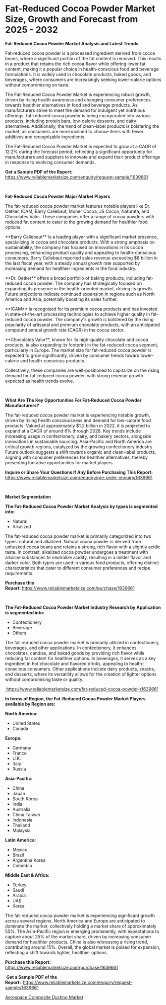 <p><h1>Fat-Reduced Cocoa Powder Market Size, Growth and Forecast from 2025 - 2032</h1></p><p><strong>Fat-Reduced Cocoa Powder Market Analysis and Latest Trends</strong></p>
<p><p>Fat-reduced cocoa powder is a processed ingredient derived from cocoa beans, where a significant portion of the fat content is removed. This results in a product that retains the rich cocoa flavor while offering lower fat content, making it a popular choice in health-conscious food and beverage formulations. It is widely used in chocolate products, baked goods, and beverages, where consumers are increasingly seeking lower-calorie options without compromising on taste.</p><p>The Fat-Reduced Cocoa Powder Market is experiencing robust growth, driven by rising health awareness and changing consumer preferences towards healthier alternatives in food and beverage products. As manufacturers strive to meet the demand for indulgent yet nutritious offerings, fat-reduced cocoa powder is being incorporated into various products, including protein bars, low-calorie desserts, and dairy alternatives. Additionally, the trend of clean-label products is bolstering the market, as consumers are more inclined to choose items with fewer additives and recognizable ingredients.</p><p>The Fat-Reduced Cocoa Powder Market is expected to grow at a CAGR of 12.2% during the forecast period, reflecting a significant opportunity for manufacturers and suppliers to innovate and expand their product offerings in response to evolving consumer demands.</p></p>
<p><strong>Get a Sample PDF of the Report:&nbsp;</strong> <a href="https://www.reliablemarketsize.com/enquiry/request-sample/1639661?utm_campaign=3431&utm_medium=2&utm_source=Github&utm_content=ia&utm_term=02042025&utm_id=fat-reduced-cocoa-powder">https://www.reliablemarketsize.com/enquiry/request-sample/1639661</a></p>
<p>&nbsp;</p>
<p><strong>Fat-Reduced Cocoa Powder Major Market Players</strong></p>
<p><p>The fat-reduced cocoa powder market features notable players like Dr. Oetker, ICAM, Barry Callebaut, Moner Cocoa, JS Cocoa, Naturata, and Chocolates Valor. These companies offer a range of cocoa powders with reduced fat content to cater to the growing demand for healthier food options.</p><p>**Barry Callebaut** is a leading player with a significant market presence, specializing in cocoa and chocolate products. With a strong emphasis on sustainability, the company has focused on innovations in its cocoa processing, enhancing product quality and appealing to health-conscious consumers. Barry Callebaut reported sales revenue exceeding $8 billion in the last fiscal year, with a steady annual growth rate supported by increasing demand for healthier ingredients in the food industry.</p><p>**Dr. Oetker** offers a broad portfolio of baking products, including fat-reduced cocoa powder. The company has strategically focused on expanding its presence in the health-oriented market, driving its growth. Future projections indicate continued expansion in regions such as North America and Asia, potentially boosting its sales further.</p><p>**ICAM** is recognized for its premium cocoa products and has invested in state-of-the-art processing technologies to achieve higher quality in fat-reduced cocoa powder. The company's growth is bolstered by the rising popularity of artisanal and premium chocolate products, with an anticipated compound annual growth rate (CAGR) in the cocoa sector.</p><p>**Chocolates Valor**, known for its high-quality chocolate and cocoa products, is also expanding its footprint in the fat-reduced cocoa segment, particularly in Europe. The market size for fat-reduced cocoa powder is expected to grow significantly, driven by consumer trends toward lower-calorie and health-conscious products.</p><p>Collectively, these companies are well-positioned to capitalize on the rising demand for fat-reduced cocoa powder, with strong revenue growth expected as health trends evolve.</p></p>
<p>&nbsp;</p>
<p><strong>What Are The Key Opportunities For Fat-Reduced Cocoa Powder Manufacturers?</strong></p>
<p><p>The fat-reduced cocoa powder market is experiencing notable growth, driven by rising health consciousness and demand for low-calorie food products. Valued at approximately $1.2 billion in 2022, it is projected to expand at a CAGR of around 6% through 2028. Key trends include increasing usage in confectionery, dairy, and bakery sectors, alongside innovations in sustainable sourcing. Asia-Pacific and North America are critical growth regions, catalyzed by the growing confectionery industry. Future outlook suggests a shift towards organic and clean-label products, aligning with consumer preferences for healthier alternatives, thereby presenting lucrative opportunities for market players.</p></p>
<p><strong>Inquire or Share Your Questions If Any Before Purchasing This Report:</strong> <a href="https://www.reliablemarketsize.com/enquiry/pre-order-enquiry/1639661?utm_campaign=3431&utm_medium=2&utm_source=Github&utm_content=ia&utm_term=02042025&utm_id=fat-reduced-cocoa-powder">https://www.reliablemarketsize.com/enquiry/pre-order-enquiry/1639661</a></p>
<p>&nbsp;</p>
<p><strong>Market Segmentation</strong></p>
<p><strong>The Fat-Reduced Cocoa Powder Market Analysis by types is segmented into:</strong></p>
<p><ul><li>Natural</li><li>Alkalized</li></ul></p>
<p><p>The fat-reduced cocoa powder market is primarily categorized into two types: natural and alkalized. Natural cocoa powder is derived from unhusked cocoa beans and retains a strong, rich flavor with a slightly acidic taste. In contrast, alkalized cocoa powder undergoes a treatment with alkaline substances to neutralize acidity, resulting in a milder flavor and darker color. Both types are used in various food products, offering distinct characteristics that cater to different consumer preferences and recipe requirements.</p></p>
<p><strong>Purchase this Report:&nbsp;</strong><a href="https://www.reliablemarketsize.com/purchase/1639661?utm_campaign=3431&utm_medium=2&utm_source=Github&utm_content=ia&utm_term=02042025&utm_id=fat-reduced-cocoa-powder">https://www.reliablemarketsize.com/purchase/1639661</a></p>
<p>&nbsp;</p>
<p><strong>The Fat-Reduced Cocoa Powder Market Industry Research by Application is segmented into:</strong></p>
<p><ul><li>Confectionery</li><li>Beverage</li><li>Others</li></ul></p>
<p><p>The fat-reduced cocoa powder market is primarily utilized in confectionery, beverages, and other applications. In confectionery, it enhances chocolates, candies, and baked goods by providing rich flavor while reducing fat content for healthier options. In beverages, it serves as a key ingredient in hot chocolate and flavored drinks, appealing to health-conscious consumers. Other applications include dairy products, snacks, and desserts, where its versatility allows for the creation of lighter options without compromising taste or quality.</p></p>
<p><a href="https://www.reliablemarketsize.com/fat-reduced-cocoa-powder-r1639661?utm_campaign=3431&utm_medium=2&utm_source=Github&utm_content=ia&utm_term=02042025&utm_id=fat-reduced-cocoa-powder">&nbsp;https://www.reliablemarketsize.com/fat-reduced-cocoa-powder-r1639661</a></p>
<p><strong>In terms of Region, the Fat-Reduced Cocoa Powder Market Players available by Region are:</strong></p>
<p>
    <p> <strong> North America: </strong>
        <ul>
            <li>United States</li>
            <li>Canada</li>
        </ul>
        </p> 
    <p> <strong> Europe: </strong>
        <ul>
            <li>Germany</li>
            <li>France</li>
            <li>U.K.</li>
            <li>Italy</li>
            <li>Russia</li>
        </ul>
        </p> 
    <p> <strong> Asia-Pacific: </strong>
        <ul>
            <li>China</li>
            <li>Japan</li>
            <li>South Korea</li>
            <li>India</li>
            <li>Australia</li>
            <li>China Taiwan</li>
            <li>Indonesia</li>
            <li>Thailand</li>
            <li>Malaysia</li>
        </ul>
        </p> 
    <p> <strong> Latin America: </strong>
        <ul>
            <li>Mexico</li>
            <li>Brazil</li>
            <li>Argentina Korea</li>
            <li>Colombia</li>
        </ul>
        </p> 
    <p> <strong> Middle East & Africa: </strong>
        <ul>
            <li>Turkey</li>
            <li>Saudi</li>
            <li>Arabia</li>
            <li>UAE</li>
            <li>Korea</li>
        </ul>
    </p>
    </p>
<p><p>The fat-reduced cocoa powder market is experiencing significant growth across several regions. North America and Europe are anticipated to dominate the market, collectively holding a market share of approximately 55%. The Asia-Pacific region is emerging prominently, with expectations to capture about 25% of the market share, driven by increasing consumer demand for healthier products. China is also witnessing a rising trend, contributing around 15%. Overall, the global market is poised for expansion, reflecting a shift towards lighter, healthier options.</p></p>
<p><strong>Purchase this Report: </strong><a href="https://www.reliablemarketsize.com/purchase/1639661?utm_campaign=3431&utm_medium=2&utm_source=Github&utm_content=ia&utm_term=02042025&utm_id=fat-reduced-cocoa-powder">https://www.reliablemarketsize.com/purchase/1639661</a></p>
<p>&nbsp;<strong>Get a Sample PDF of the Report:&nbsp;&nbsp;</strong><a href="https://www.reliablemarketsize.com/enquiry/request-sample/1639661?utm_campaign=3431&utm_medium=2&utm_source=Github&utm_content=ia&utm_term=02042025&utm_id=fat-reduced-cocoa-powder">https://www.reliablemarketsize.com/enquiry/request-sample/1639661</a></p>
<p><strong></strong></p>
<p><p><a href="https://github.com/tanckfelli84/Market-Research-Report-List-1/blob/main/aerospace-composite-ducting-market.md?utm_campaign=3431&utm_medium=2&utm_source=Github&utm_content=ia&utm_term=02042025&utm_id=fat-reduced-cocoa-powder">Aerospace Composite Ducting Market</a></p></p>